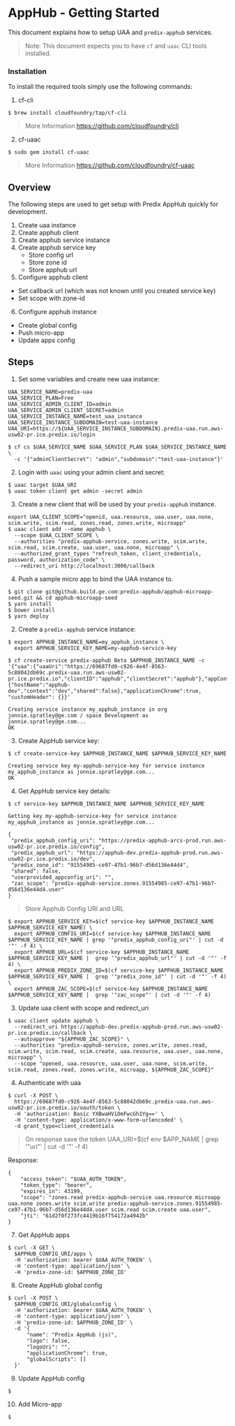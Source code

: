 # AppHub - Getting Started
This document explains how to setup UAA and `predix-apphub` services.

> Note: This document expects you to have `cf` and `uaac` CLI tools installed.

### Installation
To install the required tools simply use the following commands:

1. cf-cli
  ```
  $ brew install cloudfoundry/tap/cf-cli
  ```
  > More Information https://github.com/cloudfoundry/cli

2. cf-uaac
  ```
  $ sudo gem install cf-uaac
  ```
  > More Information https://github.com/cloudfoundry/cf-uaac

## Overview
The following steps are used to get setup with Predix AppHub quickly for development.

1. Create uaa instance
2. Create apphub client
3. Create apphub service instance
4. Create apphub service key
    - Store config url
    - Store zone id
    - Store apphub url
5. Configure apphub client
  - Set callback url (which was not known until you created service key)
  - Set scope with zone-id 
6. Configure apphub instance
  - Create global config
  - Push micro-app 
  - Update apps config

## Steps

1. Set some variables and create new uaa instance:

  ```
  UAA_SERVICE_NAME=predix-uaa
  UAA_SERVICE_PLAN=Free
  UAA_SERVICE_ADMIN_CLIENT_ID=admin
  UAA_SERVICE_ADMIN_CLIENT_SECRET=admin
  UAA_SERVICE_INSTANCE_NAME=test_uaa_instance
  UAA_SERVICE_INSTANCE_SUBDOMAIN=test-uaa-instance
  UAA_URI=https://${UAA_SERVICE_INSTANCE_SUBDOMAIN}.predix-uaa.run.aws-usw02-pr.ice.predix.io/login
  ```
  
  ```
  $ cf cs $UAA_SERVICE_NAME $UAA_SERVICE_PLAN $UAA_SERVICE_INSTANCE_NAME \
    -c '{"adminClientSecret": "admin","subdomain":"test-uaa-instance"}'
  ```

2. Login with `uaac` using your admin client and secret:

  ```
  $ uaac target $UAA_URI
  $ uaac token client get admin -secret admin
  ```

3. Create a new client that will be used by your `predix-apphub` instance.
  
  ```
  export UAA_CLIENT_SCOPE="openid, uaa.resource, uaa.user, uaa.none, scim.write, scim.read, zones.read, zones.write, microapp"
  $ uaac client add --name apphub \
  	--scope $UAA_CLIENT_SCOPE \
  	--authorities "predix-apphub-service, zones.write, scim.write, scim.read, scim.create, uaa.user, uaa.none, microapp" \
  	--authorized_grant_types "refresh_token, client_credentials, password, authorization_code" \
  	--redirect_uri http://localhost:3000/callback
  ```


4. Push a sample micro app to bind the UAA instance to.

  ```
  $ git clone git@github.build.ge.com:predix-apphub/apphub-microapp-seed.git && cd apphub-microapp-seed
  $ yarn install
  $ bower install
  $ yarn deploy
  ```


2. Create a `predix-apphub` service instance:

  ```
  $ export APPHUB_INSTANCE_NAME=my_apphub_instance \
    export APPHUB_SERVICE_KEY_NAME=my-apphub-service-key
  
  $ cf create-service predix-apphub Beta $APPHUB_INSTANCE_NAME -c '{"uaa":{"uaaUri":"https://69687fd0-c926-4e4f-8563-5c88042db69c.predix-uaa.run.aws-usw02-pr.ice.predix.io","clientID":"apphub","clientSecret":"apphub"},"appConfigURL":"","routeInfo":{"hostName":"apphub-dev","context":"dev","shared":false},"applicationChrome":true, "customHeader": {}}'

  Creating service instance my_apphub_instance in org jonnie.spratley@ge.com / space Development as jonnie.spratley@ge.com...
  OK
  ```


3. Create AppHub service key:

  ```
  $ cf create-service-key $APPHUB_INSTANCE_NAME $APPHUB_SERVICE_KEY_NAME

  Creating service key my-apphub-service-key for service instance my_apphub_instance as jonnie.spratley@ge.com...
  OK
  ```

4. Get AppHub service key details:

  ```
  $ cf service-key $APPHUB_INSTANCE_NAME $APPHUB_SERVICE_KEY_NAME

  Getting key my-apphub-service-key for service instance my_apphub_instance as jonnie.spratley@ge.com...

  {
   "predix_apphub_config_uri": "https://predix-apphub-arcs-prod.run.aws-usw02-pr.ice.predix.io/config",
   "predix_apphub_url": "https://apphub-dev.predix-apphub-prod.run.aws-usw02-pr.ice.predix.io/dev",
   "predix_zone_id": "91554985-ce97-47b1-96b7-d56d136e44d4",
   "shared": false,
   "userprovided_appconfig_uri": "",
   "zac_scope": "predix-apphub-service.zones.91554985-ce97-47b1-96b7-d56d136e44d4.user"
  }
  ```
  
  > Store Apphub Config URI and URL
  
  ```
  $ export APPHUB_SERVICE_KEY=$(cf service-key $APPHUB_INSTANCE_NAME $APPHUB_SERVICE_KEY_NAME) \
    export APPHUB_CONFIG_URI=$(cf service-key $APPHUB_INSTANCE_NAME $APPHUB_SERVICE_KEY_NAME | grep '"predix_apphub_config_uri"' | cut -d '"' -f 4) \
    export APPHUB_URL=$(cf service-key $APPHUB_INSTANCE_NAME $APPHUB_SERVICE_KEY_NAME |  grep '"predix_apphub_url"' | cut -d '"' -f 4) \
    export APPHUB_PREDIX_ZONE_ID=$(cf service-key $APPHUB_INSTANCE_NAME $APPHUB_SERVICE_KEY_NAME |  grep '"predix_zone_id"' | cut -d '"' -f 4) \
    export APPHUB_ZAC_SCOPE=$(cf service-key $APPHUB_INSTANCE_NAME $APPHUB_SERVICE_KEY_NAME |  grep '"zac_scope"' | cut -d '"' -f 4) 
  ```
  

3. Update uaa client with scope and redirect_uri

  ```
  $ uaac client update apphub \
  	--redirect_uri https://apphub-dev.predix-apphub-prod.run.aws-usw02-pr.ice.predix.io/callback \
  	--autoapprove "${APPHUB_ZAC_SCOPE}" \
  	--authorities "predix-apphub-service, zones.write, zones.read, scim.write, scim.read, scim.create, uaa.resource, uaa.user, uaa.none, microapp" \
  	--scope "opened, uaa.resource, uaa.user, uaa.none, scim.write, scim.read, zones.read, zones.write, microapp, ${APPHUB_ZAC_SCOPE}"
  ```


4. Authenticate with uaa

  ```
  $ curl -X POST \
    https://69687fd0-c926-4e4f-8563-5c88042db69c.predix-uaa.run.aws-usw02-pr.ice.predix.io/oauth/token \
    -H 'authorization: Basic YXBwaHViOmFwcGh1Yg==' \
    -H 'content-type: application/x-www-form-urlencoded' \
    -d grant_type=client_credentials
  ```
  > On response save the token
  > UAA_URI=$(cf env $APP_NAME | grep '"uri"' | cut -d '"' -f 4)
  
  Response:

  ```
  {
      "access_token": "$UAA_AUTH_TOKEN",
      "token_type": "bearer",
      "expires_in": 43199,
      "scope": "zones.read predix-apphub-service uaa.resource microapp uaa.none zones.write scim.write predix-apphub-service.zones.91554985-ce97-47b1-96b7-d56d136e44d4.user scim.read scim.create uaa.user",
      "jti": "61d2f0f273fc4419b16f754172a4942b"
  }
  ```


7. Get AppHub apps

  ```
  $ curl -X GET \
    $APPHUB_CONFIG_URI/apps \
    -H 'authorization: bearer $UAA_AUTH_TOKEN' \
    -H 'content-type: application/json' \
    -H 'predix-zone-id: $APPHUB_ZONE_ID'
  ```

8. Create AppHub global config

  ```
  $ curl -X POST \
    $APPHUB_CONFIG_URI/globalconfig \
    -H 'authorization: bearer $UAA_AUTH_TOKEN' \
    -H 'content-type: application/json' \
    -H 'predix-zone-id: $APPHUB_ZONE_ID' \
    -d '{
  		"name": "Predix AppHub (js)",
  		"logo": false,
  		"logoUri": "",
  		"applicationChrome": true,
  		"globalScripts": []
  	}'
  ```


9. Update AppHub config

  ```
  $
  ```


10. Add Micro-app

  ```
  $
  ```
